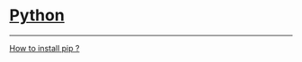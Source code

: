 # [Python](https://github.com/HanZawNyein/articles/tree/python/Python)
<hr />

[How to install pip ?](https://github.com/HanZawNyein/articles/blob/python/Python/how-to-install-pip.md)